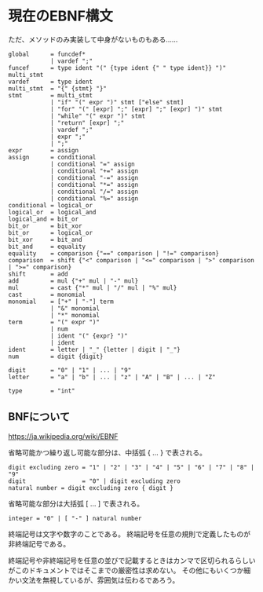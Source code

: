 # 現在のEBNF構文

ただ、メソッドのみ実装して中身がないものもある……

```
global      = funcdef*
            | vardef ";"
funcef      = type ident "(" {type ident {" " type ident}} ")" multi_stmt
vardef      = type ident
multi_stmt  = "{" {stmt} "}"
stmt        = multi_stmt
            | "if" "(" expr ")" stmt ["else" stmt]
            | "for" "(" [expr] ";" [expr] ";" [expr] ")" stmt
            | "while" "(" expr ")" stmt
            | "return" [expr] ";"
            | vardef ";"
            | expr ";"
            | ";"
expr        = assign
assign      = conditional
            | conditional "=" assign
            | conditional "+=" assign
            | conditional "-=" assign
            | conditional "*=" assign
            | conditional "/=" assign
            | conditional "%=" assign
conditional = logical_or
logical_or  = logical_and
logical_and = bit_or
bit_or      = bit_xor
bit_or      = logical_or
bit_xor     = bit_and
bit_and     = equality
equality    = comparison {"==" comparison | "!=" comparison}
comparison  = shift {"<" comparison | "<=" comparison | ">" comparison | ">=" comparison}
shift       = add
add         = mul {"+" mul | "-" mul}
mul         = cast {"*" mul | "/" mul | "%" mul}
cast        = monomial
monomial    = ["+" | "-"] term
            | "&" monomial
            | "*" monomial
term        = "(" expr ")"
            | num
            | ident "(" {expr} ")"
            | ident
ident       = letter | "_" {letter | digit | "_"}
num         = digit {digit}

digit       = "0" | "1" | ... | "9"
letter      = "a" | "b" | ... | "z" | "A" | "B" | ... | "Z"

type        = "int"
```

## BNFについて

https://ja.wikipedia.org/wiki/EBNF

省略可能かつ繰り返し可能な部分は、中括弧 { … } で表される。

```
digit excluding zero = "1" | "2" | "3" | "4" | "5" | "6" | "7" | "8" | "9"
digit                = "0" | digit excluding zero
natural number = digit excluding zero { digit }
```

省略可能な部分は大括弧 [ … ] で表される。

```
integer = "0" | [ "-" ] natural number
```

終端記号は文字や数字のことである。
終端記号を任意の規則で定義したものが非終端記号である。

終端記号や非終端記号を任意の並びで記載するときはカンマで区切られるらしいがこのドキュメントではそこまでの厳密性は求めない。
その他にもいくつか細かい文法を無視しているが、雰囲気は伝わるであろう。
